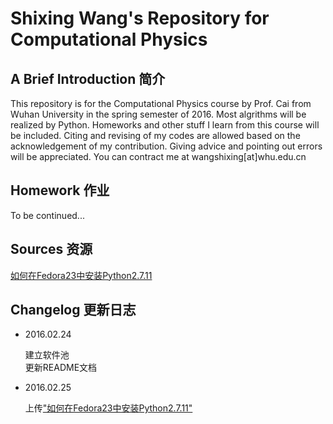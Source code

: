 # Shixing Wang's Repository for Computational Physics
## A Brief Introduction 简介
This repository is for the Computational Physics course by Prof. Cai from Wuhan University in the spring semester of 2016. Most algrithms will be realized by Python. Homeworks and other stuff I learn from this course will be included. Citing and revising of my codes are allowed based on the acknowledgement of my contribution. Giving advice and pointing out errors will be appreciated. You can contract me at wangshixing[at]whu.edu.cn
## Homework 作业
To be continued...
## Sources 资源
[如何在Fedora23中安装Python2.7.11](https://github.com/ShixingWang/computationalphysics_N2013301020050/blob/master/Fedora23.Python.2_7_11.md)
## Changelog 更新日志
- 2016.02.24   

  建立软件池<br>更新README文档

- 2016.02.25

  上传["如何在Fedora23中安装Python2.7.11"](https://github.com/ShixingWang/computationalphysics_N2013301020050/blob/master/Fedora23.Python.2_7_11.md)
